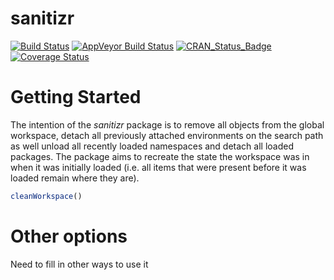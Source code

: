# sanitizr

[![Build Status](https://travis-ci.org/hhoeflin/sanitizr.png)](https://travis-ci.org/hhoeflin/sanitizr)
[![AppVeyor Build Status](https://ci.appveyor.com/api/projects/status/github/hhoeflin/sanitizr?branch=master&svg=true)](https://ci.appveyor.com/project/hhoeflin/sanitizr)
[![CRAN_Status_Badge](http://www.r-pkg.org/badges/version/sanitizr)](https://cran.r-project.org/package=sanitizr)
[![Coverage Status](https://img.shields.io/codecov/c/github/hhoeflin/sanitizr/master.svg)](https://codecov.io/github/hhoeflin/sanitizr?branch=master)

# Getting Started

The intention of the *sanitizr* package is to remove all objects from the global workspace, detach all previously attached 
environments on the search path as well unload all recently loaded namespaces and detach all loaded packages. The package
aims to recreate the state the workspace was in when it was initially loaded (i.e. all items that were present before 
it was loaded remain where they are). 

```R
cleanWorkspace()
```

# Other options

Need to fill in other ways to use it
